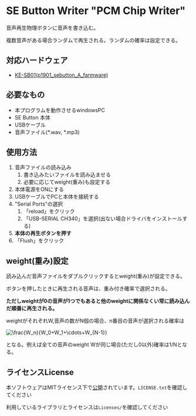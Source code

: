 # SE Button Writer "PCM Chip Writer"

音声再生物理ボタンに音声を書き込む。

複数音声がある場合ランダムで再生される。ランダムの確率は設定できる。

## 対応ハードウェア

- [KE-SB01(p1901_sebutton_A_farmware)](https://github.com/kamibushiele/p1901_sebutton_A_farmware)

## 必要なもの

- 本プログラムを動作させるwindowsPC
- SE Button 本体
- USBケーブル
- 音声ファイル(*.wav, *.mp3)

## 使用方法

1. 音声ファイルの読み込み
   1. 書き込みたいファイルを読み込ませる
   2. 必要に応じてweight(重み)も設定する
2. 本体電源をONにする
3. USBケーブルでPCと本体を接続する
4. "Serial Ports"の選択
   1. 「reload」をクリック
   2. 「USB-SERIAL CH340」を選択(出ない場合ドライバをインストールする)
5. **本体の再生ボタンを押す**
6. 「Flush」をクリック

## weight(重み)設定

読み込んだ音声ファイルをダブルクリックするとweight(重み)が設定できる。

ボタンを押したときに再生される音声は、重み付き確率で選択される。

**ただしweightが0の音声が1つでもあると他のweightに関係なくい常に読み込んだ順番に再生される。**

weightがそれぞれW,音声の数がN個の場合、n番目の音声が選択される確率は

<img src="https://latex.codecogs.com/svg.image?\frac{W_n}{W_0+W_1+\cdots+W_{N-1}}" alt = "\frac{W_n}{W_0+W_1+\cdots+W_{N-1}}"/>

となる。例えば全ての音声のweight Wが同じ場合(ただし0以外)確率は1/Nとなる。

## ライセンスLicense

本ソフトウェアはMITライセンス下で[公開](https://github.com/kamibushiele/p1901_sebutton_C_writer)されています。`LICENSE.txt`を確認してください

利用しているライブラリとライセンスは`Licenses/`を確認してください
